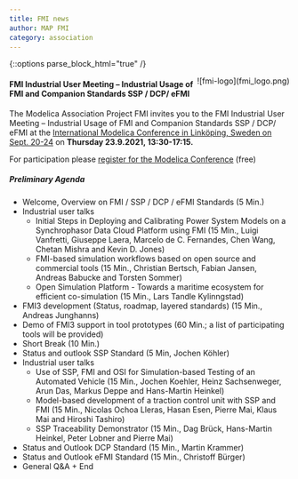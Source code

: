 ```yaml
---
title: FMI news
author: MAP FMI
category: association
---
```


{::options parse_block_html="true" /}

<div style="float: right">
![fmi-logo](fmi_logo.png)
</div>

#### FMI Industrial User Meeting – Industrial Usage of FMI and Companion Standards SSP / DCP/ eFMI

The Modelica Association Project FMI invites you to the FMI Industrial User Meeting – Industrial Usage of FMI and Companion Standards SSP / DCP/ eFMI  at the [International Modelica Conference in Linköping, Sweden
on Sept. 20-24](https://2021.international.conference.modelica.org/) on **Thursday 23.9.2021, 13:30-17:15.**

For participation please [register for the Modelica Conference](https://www.trippus.se/web/registration/Registration.aspx?view=registration&idcategory=AB0ILBBscfgVo6ZZ4O5u-Bx5_XkKg9Y5J_hMAXgfFYWRClh6asLWnZ_P6iGC5e3_zu9Z7Hyb5Hv_&ln=eng) (free)

##### Preliminary Agenda

* Welcome, Overview on FMI / SSP / DCP / eFMI Standards  (5 Min.)
* Industrial user talks
  *	Initial Steps in Deploying and Calibrating Power System Models on a Synchrophasor Data Cloud Platform using FMI (15 Min., Luigi Vanfretti, Giuseppe Laera, Marcelo de C. Fernandes, Chen Wang, Chetan Mishra and Kevin D. Jones)
  * FMI-based simulation workflows based on open source and commercial tools (15 Min., Christian Bertsch, Fabian Jansen, Andreas Babucke and Torsten Sommer)
  * Open Simulation Platform - Towards a maritime ecosystem for efficient co-simulation (15 Min., Lars Tandle Kylinngstad)
*	FMI3 development (Status, roadmap, layered standards) (15 Min., Andreas Junghanns)
*	Demo of FMI3 support in tool prototypes (60 Min.; a list of participating tools will be provided)
*	Short Break (10 Min.)
*	Status and outlook SSP Standard (5 Min, Jochen Köhler)
* Industrial user talks
   * Use of SSP, FMI and OSI for Simulation-based Testing of an Automated Vehicle (15 Min., Jochen Koehler, Heinz Sachsenweger, Arun Das, Markus Deppe and Hans-Martin Heinkel)
   * Model-based development of a traction control unit with SSP and FMI  (15 Min., Nicolas Ochoa Lleras, Hasan Esen, Pierre Mai, Klaus Mai and Hiroshi Tashiro)
   * SSP Traceability Demonstrator (15 Min., Dag Brück, Hans-Martin Heinkel, Peter Lobner and Pierre Mai)
*	Status and Outlook DCP Standard (15 Min., Martin Krammer)
*	Status and Outlook eFMI Standard (15 Min., Christoff Bürger)
*	General Q&A + End
